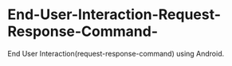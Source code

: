 # End-User-Interaction-Request-Response-Command-
End User Interaction(request-response-command) using Android.
